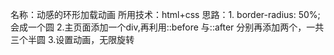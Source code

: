 名称：动感的环形加载动画
所用技术：html+css
思路：1. border-radius: 50%; 会成一个圆
      2.主页面添加一个div,再利用::before 与::after 分别再添加两个，一共三个半圆
      3.设置动画，无限旋转